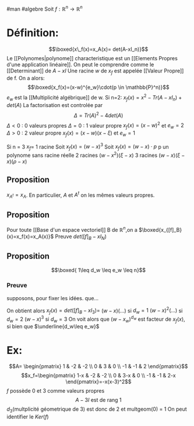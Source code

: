 #man #algebre
Soit $f:\mathbb{R}^n\to\mathbb{R}^n$
# Définition:
$$\boxed{x\_f(x)=x_A(x)= det(A-xI_n)}$$
Le [[Polynomes|polynome]] characteristique est un [[Elements Propres d'une application linéaire]].
On peut le comprendre comme le [[Determinant]] de $A-xI$
Une racine $w$ de $x_f$ est appelée [[Valeur Propre]] de f. On a alors:
$$\boxed{x_f(x)=(x-w)^{e_w}\cdot(p \in \mathbb{P}^n)}$$
$e_w$ est la [[Multiplicité algébrique]] de w.
Si n=2:
$x_f(x)= x^2-Tr(A-xI_n)+det(A)$
La factorisation est controlée par
$$\Delta = Tr(A)^2-4det(A)$$
$\Delta < 0$ : 0 valeurs propres 
$\Delta = 0$ : 1 valeur propre $x_f(x)=(x-w)^2$ et $e_w=2$
$\Delta > 0$ : 2 valeur propre $x_f(x)=(x-w)(x-\xi)$ et $e_w=1$

Si n = 3
$x_f$= 1 racine  Soit $x_f(x)= (w-x)^3$ Soit $x_f(x)= (w-x)\cdot p$ p un polynome sans racine réelle
2 racines $(w-x^2)(\xi-x)$
3 racines $(w-x)(\xi-x)(\rho-x)$
## Proposition
$x_{A^t}= x_A$. En particulier, $A$ et $A^t$ on les mêmes valeurs propres.

## Proposition
Pour toute [[Base d'un espace vectoriel]] B de $\mathbb{R}^n$,on a
$\boxed{x_{[f]_B}(x)=x_f(x)=x_A(x)}$
Preuve  $det ([f]_B-xI_N)$

## Proposition
$$\boxed{ 1\leq d_w \leq e_w \leq n}$$
### Preuve
supposons, pour fixer les idées. que...

On obtient alors  $x_f(x)= det([f]_B-xI_3)=$
$(w-x)(...)$ si $d_w = 1$
$(w-x)^2(...)$ si $d_w = 2$
$(w-x)^3$ si $d_w=3$
On voit alors que $(w-x_w)^{d_w}$ est facteur de $x_f(x)$, si bien que $\underline{d_w\leq e_w}$

# Ex:
$$A= \begin{pmatrix}
1 & -2 & -2 \\
0 & 3 & 0 \\
-1 & -1 & 2
\end{pmatrix}$$
$$x_f=\begin{pmatrix}
1-x & -2 & -2 \\
0 & 3-x & 0 \\
-1 & -1 & 2-x
\end{pmatrix}=-x(x-3)^2$$
$f$ possède 0 et 3 comme valeurs propres
$$A-3I \text{ est de rang 1}$$
$d_3$(multplicité géometrique de 3) est donc de 2 et multgeom(0) = 1
On peut identifier le $Ker(f)$

